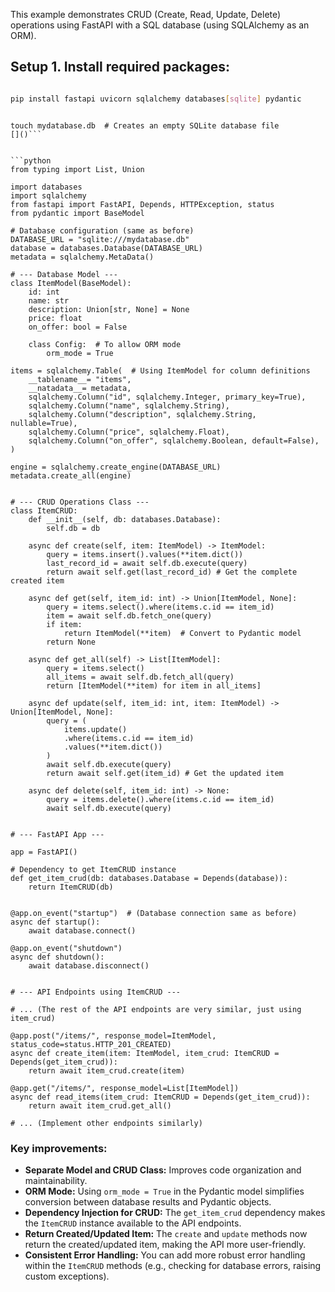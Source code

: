 This example demonstrates CRUD (Create, Read, Update, Delete) operations using FastAPI with a SQL database (using SQLAlchemy as an ORM). 
## Setup 1. **Install required packages:**

```bash 

pip install fastapi uvicorn sqlalchemy databases[sqlite] pydantic
```


```shell

touch mydatabase.db  # Creates an empty SQLite database file
[]()```


```python
from typing import List, Union

import databases
import sqlalchemy
from fastapi import FastAPI, Depends, HTTPException, status
from pydantic import BaseModel

# Database configuration (same as before)
DATABASE_URL = "sqlite:///mydatabase.db"
database = databases.Database(DATABASE_URL)
metadata = sqlalchemy.MetaData()

# --- Database Model ---
class ItemModel(BaseModel):
    id: int
    name: str
    description: Union[str, None] = None
    price: float
    on_offer: bool = False

    class Config:  # To allow ORM mode
        orm_mode = True

items = sqlalchemy.Table(  # Using ItemModel for column definitions
    __tablename__= "items",
    __natadata__= metadata,
    sqlalchemy.Column("id", sqlalchemy.Integer, primary_key=True),
    sqlalchemy.Column("name", sqlalchemy.String),
    sqlalchemy.Column("description", sqlalchemy.String, nullable=True),
    sqlalchemy.Column("price", sqlalchemy.Float),
    sqlalchemy.Column("on_offer", sqlalchemy.Boolean, default=False),
)

engine = sqlalchemy.create_engine(DATABASE_URL)
metadata.create_all(engine)


# --- CRUD Operations Class ---
class ItemCRUD:
    def __init__(self, db: databases.Database):
        self.db = db

    async def create(self, item: ItemModel) -> ItemModel:
        query = items.insert().values(**item.dict())
        last_record_id = await self.db.execute(query)
        return await self.get(last_record_id) # Get the complete created item

    async def get(self, item_id: int) -> Union[ItemModel, None]:
        query = items.select().where(items.c.id == item_id)
        item = await self.db.fetch_one(query)
        if item:
            return ItemModel(**item)  # Convert to Pydantic model
        return None

    async def get_all(self) -> List[ItemModel]:
        query = items.select()
        all_items = await self.db.fetch_all(query)
        return [ItemModel(**item) for item in all_items]

    async def update(self, item_id: int, item: ItemModel) -> Union[ItemModel, None]:
        query = (
            items.update()
            .where(items.c.id == item_id)
            .values(**item.dict())
        )
        await self.db.execute(query)
        return await self.get(item_id) # Get the updated item

    async def delete(self, item_id: int) -> None:
        query = items.delete().where(items.c.id == item_id)
        await self.db.execute(query)


# --- FastAPI App ---

app = FastAPI()

# Dependency to get ItemCRUD instance
def get_item_crud(db: databases.Database = Depends(database)):
    return ItemCRUD(db)


@app.on_event("startup")  # (Database connection same as before)
async def startup():
    await database.connect()

@app.on_event("shutdown")
async def shutdown():
    await database.disconnect()


# --- API Endpoints using ItemCRUD ---

# ... (The rest of the API endpoints are very similar, just using item_crud)

@app.post("/items/", response_model=ItemModel, status_code=status.HTTP_201_CREATED)
async def create_item(item: ItemModel, item_crud: ItemCRUD = Depends(get_item_crud)):
    return await item_crud.create(item)

@app.get("/items/", response_model=List[ItemModel])
async def read_items(item_crud: ItemCRUD = Depends(get_item_crud)):
    return await item_crud.get_all()

# ... (Implement other endpoints similarly)

```


### Key improvements:

* **Separate Model and CRUD Class:** Improves code organization and maintainability.
* **ORM Mode:**  Using `orm_mode = True` in the Pydantic model simplifies conversion between database results and Pydantic objects.
* **Dependency Injection for CRUD:**  The `get_item_crud` dependency makes the `ItemCRUD` instance available to the API endpoints.
* **Return Created/Updated Item:** The `create` and `update` methods now return the created/updated item, making the API more user-friendly.
* **Consistent Error Handling:**  You can add more robust error handling within the `ItemCRUD` methods (e.g., checking for database errors, raising custom exceptions).